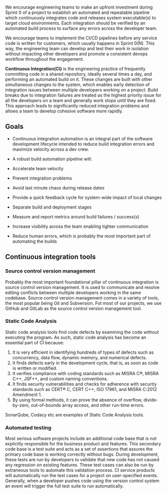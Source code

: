We encourage engineering teams to make an upfront investment during Sprint 0 of a project to establish an automated and repeatable pipeline which continuously integrates code and releases system executable(s) to target cloud environments. Each integration should be verified by an automated build process to surface any errors across the developer team.

We encourage teams to implement the CI/CD pipelines before any service code is written for customers, which usually happens in Sprint 0(N). This way, the engineering team can develop and test their work in isolation without impacting other developers and promote a consistent devops workflow throughout the engagement.

**Continuous Integration(CI)** is the engineering practice of frequently committing code in a shared repository, ideally several times a day, and performing an automated build on it. These changes are built with other simultaneous changes to the system, which enables early detection of integration issues between multiple developers working on a project. Build breaks due to integration failures are treated as the highest priority issue for all the developers on a team and generally work stops until they are fixed.
This approach leads to significantly reduced integration problems and allows a team to develop cohesive software more rapidly.


## Goals
* Continuous integration automation is an integral part of the software development lifecycle intended to reduce build integration errors and maximize velocity across a dev crew.

* A robust build automation pipeline will:

* Accelerate team velocity
* Prevent integration problems
* Avoid last minute chaos during release dates
* Provide a quick feedback cycle for system-wide impact of local changes
* Separate build and deployment stages
* Measure and report metrics around build failures / success(s)
* Increase visibility across the team enabling tighter communication
* Reduce human errors, which is probably the most important part of automating the builds


## Continuous integration tools

### Source control version management

Probably the most important foundational pillar of continuous integration is source control version management. It is used to communicate and resolve editing conflicts between multiple developers working in the same codebase. Source control version management comes in a variety of tools, the most popular being Git and Subversion. Fot most of our projects, we use GitHub and GitLab as the source control version management tool.

### Static Code Analysis
Static code analysis tools find code defects by examining the code without executing the program. As such, static code analysis has become an essential part of CI because:   

1. It is very efficient in identifying hundreds of types of defects such as concurrency, data flow, dynamic memory, and numerical defects.
2. It finds defects early in the development cycle, that is, as soon as code is written or modified.
3. It verifies compliance with coding standards such as MISRA C®, MISRA C++, JSF++, and custom naming conventions.
4. It finds security vulnerabilities and checks for adherence with security standards such as CERT® C, CERT C++, ISO 17961, and MISRA C:2012 Amendment 1.
5. By using formal methods, it can prove the absence of overflow, divide-by-zero, out-of-bounds array access, and other run-time errors.

SonarQube, Codacy etc are examples of Static Code Analysis tools.

### Automated testing
Most serious software projects include an additional code base that is not explicitly responsible for the business product and features. This secondary code base is a test suite and acts as a set of assertions that assures the primary code base is working correctly without bugs.  During development, these tests are run by developers to validate that new code has not caused any regression on existing features. These test cases can also be run by extraneous tools to automate this validation process. CI service products will automatically run the test cases for a project on user-specified events. Generally, when a developer pushes code using the version control system an event will trigger the full test suite to run automatically.


